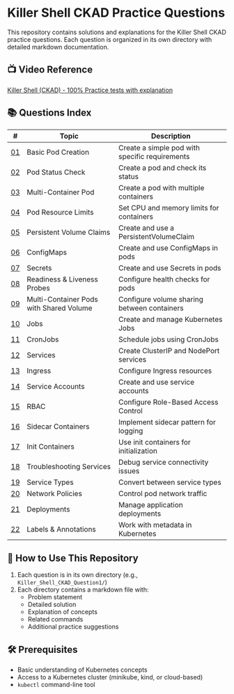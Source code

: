 # Killer Shell CKAD Practice Questions

This repository contains solutions and explanations for the Killer Shell CKAD practice questions. Each question is organized in its own directory with detailed markdown documentation.

## 📺 Video Reference
[Killer Shell (CKAD) - 100% Practice tests with explanation](https://www.youtube.com/playlist?list=PLpbwBK0ptssyIgAoHR-611wt3O9wobS8T)

## 📚 Questions Index

| # | Topic | Description |
|---|-------|-------------|
| [01](Killer_Shell_CKAD_Question1/Killer_Shell_CKAD_Question1.md) | Basic Pod Creation | Create a simple pod with specific requirements |
| [02](Killer_Shell_CKAD_Question2/Killer_Shell_CKAD_Question2.md) | Pod Status Check | Create a pod and check its status |
| [03](Killer_Shell_CKAD_Question3/Killer_Shell_CKAD_Question3.md) | Multi-Container Pod | Create a pod with multiple containers |
| [04](Killer_Shell_CKAD_Question4/Killer_Shell_CKAD_Question4.md) | Pod Resource Limits | Set CPU and memory limits for containers |
| [05](Killer_Shell_CKAD_Question5/Killer_Shell_CKAD_Question5.md) | Persistent Volume Claims | Create and use a PersistentVolumeClaim |
| [06](Killer_Shell_CKAD_Question6/Killer_Shell_CKAD_Question6.md) | ConfigMaps | Create and use ConfigMaps in pods |
| [07](Killer_Shell_CKAD_Question7/Killer_Shell_CKAD_Question7.md) | Secrets | Create and use Secrets in pods |
| [08](Killer_Shell_CKAD_Question8/Killer_Shell_CKAD_Question8.md) | Readiness & Liveness Probes | Configure health checks for pods |
| [09](Killer_Shell_CKAD_Question9/Killer_Shell_CKAD_Question9.md) | Multi-Container Pods with Shared Volume | Configure volume sharing between containers |
| [10](Killer_Shell_CKAD_Question10/Killer_Shell_CKAD_Question10.md) | Jobs | Create and manage Kubernetes Jobs |
| [11](Killer_Shell_CKAD_Question11/Killer_Shell_CKAD_Question11.md) | CronJobs | Schedule jobs using CronJobs |
| [12](Killer_Shell_CKAD_Question12/Killer_Shell_CKAD_Question12.md) | Services | Create ClusterIP and NodePort services |
| [13](Killer_Shell_CKAD_Question13/Killer_Shell_CKAD_Question13.md) | Ingress | Configure Ingress resources |
| [14](Killer_Shell_CKAD_Question14/Killer_Shell_CKAD_Question14.md) | Service Accounts | Create and use service accounts |
| [15](Killer_Shell_CKAD_Question15/Killer_Shell_CKAD_Question15.md) | RBAC | Configure Role-Based Access Control |
| [16](Killer_Shell_CKAD_Question16/Killer_Shell_CKAD_Question16.md) | Sidecar Containers | Implement sidecar pattern for logging |
| [17](Killer_Shell_CKAD_Question17/Killer_Shell_CKAD_Question17.md) | Init Containers | Use init containers for initialization |
| [18](Killer_Shell_CKAD_Question18/Killer_Shell_CKAD_Question18.md) | Troubleshooting Services | Debug service connectivity issues |
| [19](Killer_Shell_CKAD_Question19/Killer_Shell_CKAD_Question19.md) | Service Types | Convert between service types |
| [20](Killer_Shell_CKAD_Question20/Killer_Shell_CKAD_Question20.md) | Network Policies | Control pod network traffic |
| [21](Killer_Shell_CKAD_Question21/Killer_Shell_CKAD_Question21.md) | Deployments | Manage application deployments |
| [22](Killer_Shell_CKAD_Question22/Killer_Shell_CKAD_Question22.md) | Labels & Annotations | Work with metadata in Kubernetes |

## 🚀 How to Use This Repository

1. Each question is in its own directory (e.g., `Killer_Shell_CKAD_Question1/`)
2. Each directory contains a markdown file with:
   - Problem statement
   - Detailed solution
   - Explanation of concepts
   - Related commands
   - Additional practice suggestions

## 🛠 Prerequisites

- Basic understanding of Kubernetes concepts
- Access to a Kubernetes cluster (minikube, kind, or cloud-based)
- `kubectl` command-line tool
